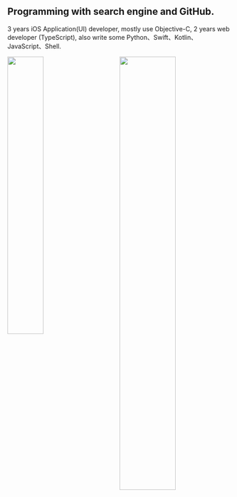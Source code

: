 ## Programming with search engine and GitHub.

3 years iOS Application(UI) developer, mostly use Objective-C, 2 years web developer (TypeScript), also write some Python、Swift、Kotlin、JavaScript、Shell.

<img align="left" width="40%" src="https://github-readme-stats.vercel.app/api/top-langs/?username=leavesster&theme=tokyonight&hide=shell&layout=compact">
<img align="right" width="50%" src="https://github-readme-stats.vercel.app/api?username=leavesster&show_icons=true&theme=tokyonight&line_height=27&v=5">
